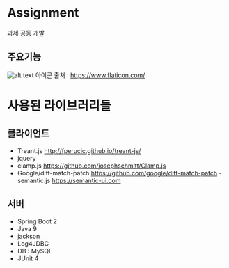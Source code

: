 # Assignment
과제 공동 개발

## 주요기능
![alt text](https://user-images.githubusercontent.com/37653952/40221398-55b0e158-5ab7-11e8-937c-ba12e64f3e2a.png)
아이콘 출처 : https://www.flaticon.com/

# 사용된 라이브러리들
## 클라이언트
- Treant.js
http://fperucic.github.io/treant-js/
- jquery
- clamp.js
https://github.com/josephschmitt/Clamp.js
- Google/diff-match-patch
https://github.com/google/diff-match-patch
-semantic.js
https://semantic-ui.com

## 서버
- Spring Boot 2
- Java 9
- jackson
- Log4JDBC
- DB : MySQL
- JUnit 4
